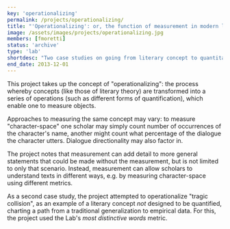 ```yaml
---
key: 'operationalizing'
permalink: /projects/operationalizing/
title: "'Operationalizing': or, the function of measurement in modern literary theory"
image: /assets/images/projects/operationalizing.jpg
members: [fmoretti]
status: 'archive'
type: 'lab'
shortdesc: "Two case studies on going from literary concept to quantitative evidence"
end_date: 2013-12-01
---
```


This project takes up the concept of "operationalizing": the process whereby concepts (like those of literary theory) are transformed into a series of operations (such as different forms of quantification), which enable one to measure objects.

Approaches to measuring the same concept may vary: to measure "character-space" one scholar may simply count number of occurrences of the character's name, another might count what percentage of the dialogue the character utters. Dialogue directionality may also factor in.

The project notes that measurement can add detail to more general statements that could be made without the measurement, but is not limited to only that scenario. Instead, measurement can allow scholars to understand texts in different ways, e.g. by measuring character-space using different metrics.

As a second case study, the project attempted to operationalize "tragic collision", as an example of a literary concept *not* designed to be quantified, charting a path from a traditional generalization to empirical data. For this, the project used the Lab's *most distinctive words* metric.
